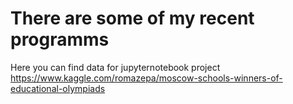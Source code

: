 # There are some of my recent programms


Here you can find data for jupyternotebook project
https://www.kaggle.com/romazepa/moscow-schools-winners-of-educational-olympiads
